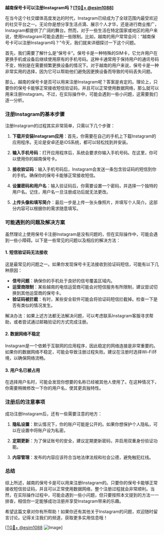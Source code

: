 **越南保号卡可以注册Instagram吗？[[TG💪+ @esim1088](https://t.me/s/esim1088)]**

在当今这个社交媒体高度发达的时代，Instagram已经成为了全球范围内最受欢迎的社交平台之一。无论你是想分享生活点滴、展示个人才华，还是进行商业推广，Instagram都提供了广阔的舞台。然而，对于一些生活在特定国家或地区的用户来说，使用Instagram可能会遇到一些限制。比如，越南的用户常常会问：“越南保号卡可以注册Instagram吗？”今天，我们就来详细探讨一下这个问题。

首先，我们需要了解什么是“保号卡”。保号卡是一种特殊的SIM卡，它允许用户在更换手机或设备后继续使用原有的手机号码。这种卡通常用于保持用户的通讯号码不变，特别是在需要频繁更换设备的情况下。对于越南的用户来说，保号卡是一种非常实用的选择，因为它可以帮助他们避免因更换设备而导致的号码丢失问题。

那么，越南的保号卡是否可以用来注册Instagram呢？答案是肯定的。理论上，只要你的保号卡能够正常接收短信验证码，并且可以正常使用数据网络，那么就可以用来注册Instagram。不过，在实际操作中，可能会遇到一些小问题，这需要我们逐一分析。

### 注册Instagram的基本步骤

注册Instagram的过程其实非常简单，只需以下几个步骤：

1. **下载并安装Instagram应用**：首先，你需要在自己的手机上下载Instagram的应用程序。无论是安卓还是iOS系统，都可以轻松找到并安装。

2. **输入手机号码**：打开应用程序后，系统会要求你输入手机号码。在这里，你可以使用你的越南保号卡。

3. **接收验证码**：输入手机号码后，Instagram会发送一条包含验证码的短信到你的手机。确保你的保号卡能够正常接收短信。

4. **设置密码和用户名**：输入验证码后，你需要设置一个密码，并选择一个独特的用户名。记住，用户名一旦注册成功后就无法更改。

5. **上传头像和填写简介**：最后一步是上传一张头像照片，并填写个人简介。这部分内容可以根据你的需求随意填写。

### 可能遇到的问题及解决方案

虽然理论上使用保号卡注册Instagram是没有问题的，但在实际操作中，可能会遇到一些小障碍。以下是一些常见的问题以及相应的解决方法：

#### 1. 短信验证码无法接收

这是最常见的问题之一。如果你发现保号卡无法接收到验证码短信，可能有以下几种原因：

- **信号问题**：确保你的手机处于良好的信号覆盖区域内。
- **运营商限制**：某些越南的电信运营商可能会对短信服务有所限制，建议尝试切换到其他运营商的保号卡。
- **验证码被拦截**：有时，某些安全软件可能会将验证码短信拦截掉。检查一下是否有类似的情况发生。

解决办法：如果上述方法都无法解决问题，可以考虑联系Instagram客服寻求帮助，或者尝试通过邮箱验证的方式完成注册。

#### 2. 数据网络不稳定

Instagram是一个依赖于互联网的应用程序，因此稳定的网络连接是非常重要的。如果你的数据网络不稳定，可能会导致注册过程失败。建议在注册时选择Wi-Fi环境，以确保网络流畅。

#### 3. 用户名已被占用

在选择用户名时，可能会发现你想要的名称已经被其他人使用了。在这种情况下，你需要稍微修改一下你的用户名，使其更具独特性。

### 注册后的注意事项

成功注册Instagram后，还有一些需要注意的地方：

1. **隐私设置**：默认情况下，你的账户可能是公开的。如果你想保护个人隐私，可以在设置中将账户设为私密。

2. **定期更新**：为了保证账号的安全，建议定期更新密码，并启用双重身份验证功能。

3. **内容管理**：发布的内容应该符合当地法律法规和社会公德，避免触犯红线。

### 总结

综上所述，越南的保号卡是可以用来注册Instagram的。只要你的保号卡能够正常接收短信验证码，并且可以正常使用数据网络，整个注册过程就会非常顺利。当然，在实际操作过程中，可能会遇到一些小问题，但只要按照本文提到的方法一一排查，相信你一定能够成功注册并享受Instagram带来的乐趣。

希望这篇文章对你有所帮助！如果你还有其他关于Instagram的问题，欢迎随时留言讨论。记得关注我们的频道，获取更多实用信息哦！

[[TG💪+ @esim1088](https://t.me/s/esim1088) ![Image](https://i.postimg.cc/4NQfJmqS/Snipaste-2025-05-13-00-14-12.png)]